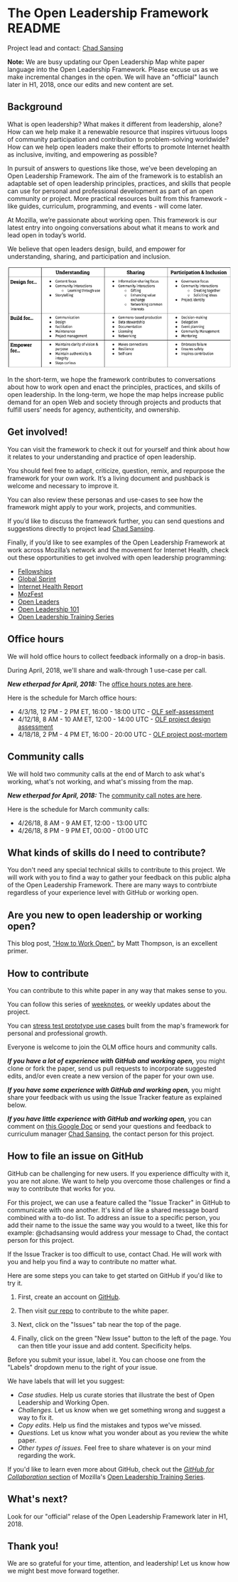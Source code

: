 # The Open Leadership Framework README

Project lead and contact: [Chad Sansing](mailto:chad@mozillafoundation.org)

**Note:** We are busy updating our Open Leadership Map white paper language into the Open Leadership Framework. Please excuse us as we make incremental changes in the open. We will have an "official" launch later in H1, 2018, once our edits and new content are set.  

## Background

What is open leadership? What makes it different from leadership, alone? How can we help make it a renewable resource that inspires virtuous loops of community participation and contribution to problem-solving worldwide? How can we help open leaders make their efforts to promote Internet health 
as inclusive, inviting, and empowering as possible?

In pursuit of answers to questions like those, we’ve been developing an Open Leadership Framework. The aim of the framework is to establish an adaptable set of open leadership principles, practices, and skills that people can use for personal and professional development as part of an open community or project. More practical resources built from this framework -  like guides, curriculum, programming, and events - will come later. 

At Mozilla, we’re passionate about working open. This framework is our latest entry into ongoing conversations about what it means to work and lead open in today’s world.

We believe that open leaders design, build, and empower for understanding, sharing, and participation and inclusion.

![A table showing the skills of open leadership grouped by principle and practice](images/olf-framework-bw.png)

In the short-term, we hope the framework contributes to conversations about how to work open and enact the principles, practices, and skills of open leadership. In the long-term, we hope the map helps increase public demand for an open Web and society through projects and products that fulfill users’ needs for agency, authenticity, and ownership.

## Get involved!

You can visit the framework to check it out for yourself and think about how it relates to your understanding and practice of open leadership.

You should feel free to adapt, criticize, question, remix, and repurpose the framework for your own work. It’s a living document and pushback is welcome and necessary to improve it.

You can also review these personas and use-cases to see how the framework might apply to your work, projects, and communities.

If you’d like to discuss the framework further, you can send questions and suggestions directly to project lead [Chad Sansing](mailto:chad@mozillafoundation.org).

Finally, if you’d like to see examples of the Open Leadership Framework at work across Mozilla’s network and the movement for Internet Health, check out these opportunities to get involved with open leadership programming:

- [Fellowships](https://foundation.mozilla.org/opportunity/fellowships/)
- [Global Sprint](https://mozilla.github.io/global-sprint/)
- [Internet Health Report](https://internethealthreport.org/)
- [MozFest](https://mozillafestival.org/)
- [Open Leaders](https://mozilla.github.io/leadership-training/)
- [Open Leadership 101](https://mozilla.teachable.com/p/open-leadership-101)
- [Open Leadership Training Series](https://mzl.la/open-leadership)

## Office hours

We will hold office hours to collect feedback informally on a drop-in basis.

During April, 2018, we'll share and walk-through 1 use-case per call.

***New etherpad for April, 2018:*** The [office hours notes are here](https://public.etherpad-mozilla.org/p/olf-office-hours).

Here is the schedule for March office hours:

- 4/3/18, 12 PM - 2 PM ET, 16:00 - 18:00 UTC - [OLF self-assessment](https://github.com/mozilla/open-leadership-framework/blob/master/use-cases/olf-self-assessment.pdf)
- 4/12/18, 8 AM - 10 AM ET, 12:00 - 14:00 UTC - [OLF project design assessment](https://github.com/mozilla/open-leadership-framework/blob/master/use-cases/olf-project-design-assessment.pdf)
- 4/18/18, 2 PM - 4 PM ET, 16:00 - 20:00 UTC - [OLF project post-mortem](https://github.com/mozilla/open-leadership-framework/blob/master/use-cases/olf-project-post-mortem.pdf)

## Community calls

We will hold two community calls at the end of March to ask what's working, what's not working, and what's missing from the map.

***New etherpad for April, 2018:*** The [community call notes are here](https://public.etherpad-mozilla.org/p/olf-community-call).

Here is the schedule for March community calls:

- 4/26/18, 8 AM - 9 AM ET, 12:00 - 13:00 UTC
- 4/26/18, 8 PM - 9 PM ET, 00:00 - 01:00 UTC

## What kinds of skills do I need to contribute?

You don't need any special technical skills to contribute to this project. We will work with you to find a way to gather your feedback on this public alpha of the Open Leadership Framework. There are many ways to contrbiute regardless of your experience level with GitHub or working open.

## Are you new to open leadership or working open?

This blog post, ["How to Work Open"](https://openmatt.org/2011/04/06/how-to-work-open/), by Matt Thompson, is an excellent primer.

## How to contribute

You can contribute to this white paper in any way that makes sense to you.

You can follow this series of [weeknotes](https://medium.com/@chadsansing/open-leadership-map-weeknote-1-4f0c4b1b7798), or weekly updates about the project.

You can [stress test prototype use cases](https://medium.com/@chadsansing/testing-open-leadership-map-use-cases-dd8f41ccc8b0) built from the map's framework for personal and professional growth.

Everyone is welcome to join the OLM office hours and community calls.

***If you have a lot of experience with GitHub and working open,*** you might clone or fork the paper, send us pull requests to incorporate suggested edits, and/or even create a new version of the paper for your own use.

***If you have some experience with GitHub and working open,*** you might share your feedback with us using the Issue Tracker feature as explained below.

***If you have little experience with GitHub and working open,*** you can comment on [this Google Doc](https://docs.google.com/document/d/1CxQeaZW4fckRqmPeHn9SGSnY6f2cJX5bONEJYbhVTk0/edit#heading=h.daj7ikbuxrpq) or send your questions and feedback to curriculum manager [Chad Sansing](mailto:chad@mozillafoundation.org), the contact person for this project.


## How to file an issue on GitHub

GitHub can be challenging for new users. If you experience difficulty with it, you are not alone. We want to help you overcome those challenges or find a way to contribute that works for you.

For this project, we can use a feature called the "Issue Tracker" in GitHub to communicate with one another. It's kind of like a shared message board combined with a to-do list. To address an issue to a specific person, you add their name to the issue the same way you would to a tweet, like this for example: @chadsansing would address your message to Chad, the contact person for this project.

If the Issue Tracker is too difficult to use, contact Chad. He will work with you and help you find a way to contribute no matter what.

Here are some steps you can take to get started on GitHub if you'd like to try it.

1. First, create an account on [GitHub](https://github.com).

2. Then visit [our repo](https://github.com/mozilla/open-leadership-framework) to contribute to the white paper.

3. Next, click on the "Issues" tab near the top of the page.

4. Finally, click on the green "New Issue" button to the left of the page. You can then title your issue and add content. Specificity helps.

Before you submit your issue, label it. You can choose one from the "Labels" dropdown menu to the right of your issue.

We have labels that will let you suggest:

- *Case studies.* Help us curate stories that illustrate the best of Open Leadership and Working Open.
- *Challenges.* Let us know when we get something wrong and suggest a way to fix it.
- *Copy edits.* Help us find the mistakes and typos we've missed.
- *Questions.* Let us know what you wonder about as you review the white paper.
- *Other types of issues.* Feel free to share whatever is on your mind regarding the work.

If you'd like to learn even more about GitHub, check out the [*GitHub for Collaboration* section](https://mozilla.github.io/open-leadership-training-series/articles/github-for-collaboration/) of Mozilla's [Open Leadership Training Series](https://mozilla.github.io/open-leadership-training-series/articles/github-for-collaboration/).

## What's next?

Look for our "official" relase of the Open Leadership Framework later in H1, 2018.

## Thank you! 

We are so grateful for your time, attention, and leadership! Let us know how we might best move forward together.
